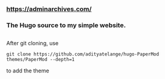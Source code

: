 ### https://adminarchives.com/

### The Hugo source to my simple website. 

## 

After git cloning, use

```
git clone https://github.com/adityatelange/hugo-PaperMod themes/PaperMod --depth=1
```
to add the theme